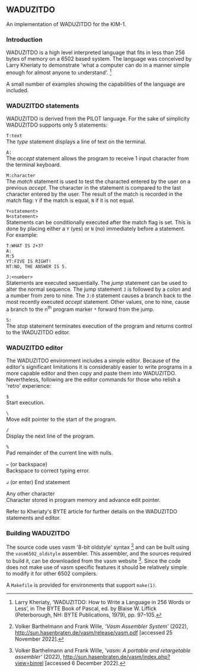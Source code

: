 ## WADUZITDO
An implementation of WADUZITDO for the KIM-1.

### Introduction
WADUZITDO is a high level interpreted language that fits in less than 256 bytes of memory on a 6502 based system. The language was conceived by Larry Kheriaty to demonstrate 'what a computer can do in a manner simple enough for almost anyone to understand'. [^1]

A small number of examples showing the capabilities of the language are included.

### WADUZITDO statements
WADUZITDO is derived from the PILOT language. For the sake of simplicity WADUZITDO supports only 5 statements: 

`T:text`  
   The _type_ statement displays a line of text on the terminal.

`A:`  
   The _accept_ statement allows the program to receive 1 input character from the terminal keyboard.
   
`M:character`  
   The _match_ statement is used to test the characted entered by the user on a previous _accept_. The character in the statement is compared to the last character entered by the user. The result of the match is recorded in the match flag: `Y` if the match is equal, `N` if it is not equal.

`Y<statement>`  
`N<statement>`  
   Statements can be conditionally executed after the match flag is set. This is done by placing either a `Y` (yes) or `N` (no) immediately before a statement. For example:

    T:WHAT IS 2+3?
    A:
    M:5
    YT:FIVE IS RIGHT!
    NT:NO, THE ANSWER IS 5.  

`J:<number>`  
   Statements are executed sequentially. The _jump_ statement can be used to alter the normal sequence. The jump statement `J` is followed by a colon and a number from zero to nine. The `J:0` statement causes a branch back to the most recently executed _accept_ statement. Other values, one to nine, cause a branch to the n<sup>th</sup> program marker `*` forward from the jump.
   
`S:`  
   The _stop_ statement terminates execution of the program and returns control to the WADUZITDO editor.
   
### WADUZITDO editor
The WADUZITDO environment includes a simple editor. Because of the editor's significant limitations it is considerably easier to write programs in a more capable editor and then copy and paste them into WADUZITDO. Nevertheless, following are the editor commands for those who relish a 'retro' experience:

`$`  
   Start execution.

`\`  
   Move edit pointer to the start of the program.

`/`  
   Display the next line of the program.

`%`  
   Pad remainder of the current line with nulls.

`←` (or backspace)  
   Backspace to correct typing error.

`↲` (or enter)
   End statement

Any other character  
   Character stored in program memory and advance edit pointer.


Refer to Kheriaty's BYTE article for further details on the WADUZITDO statements and editor.

### Building WADUZITDO
The source code uses vasm '8-bit oldstyle' syntax [^2] and can be built using the `vasm6502_oldstyle` assembler. This assembler, and the sources required to build it, can be downloaded from the vasm website [^3]. Since the code does not make use of vasm specific features it should be relatively simple to modify it for other 6502 compilers. 

A `Makefile` is provided for environments that support `make(1)`.

[^1]: Larry Kheriaty, ‘WADUZITDO: How to Write a Language in 256 Words or Less’, in The BYTE Book of Pascal, ed. by Blaise W. Liffick (Peterborough, NH: BYTE Publications, 1979), pp. 97–105.

[^2]: Volker Barthelmann and Frank Wille, _‘Vasm Assembler System’_ (2022), <http://sun.hasenbraten.de/vasm/release/vasm.pdf> [accessed 25 November 2022].

[^3]: Volker Barthelmann and Frank Wille, _'vasm: A portable and retargetable assembler'_ (2022), <http://sun.hasenbraten.de/vasm/index.php?view=binrel> [accessed 6 December 2022].
